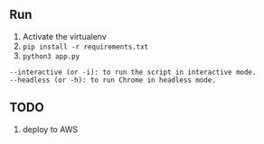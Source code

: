 

## Run
1. Activate the virtualenv
2. `pip install -r requirements.txt`
3. `python3 app.py`

```
--interactive (or -i): to run the script in interactive mode.
--headless (or -h): to run Chrome in headless mode.
```


## TODO
1. deploy to AWS